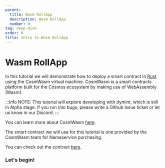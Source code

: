 ```yaml
---
parent:
  title: Wasm RollApp
  description: Wasm RollApp
  number: 0
tag: deep-dive
order: 0
title: Intro to Wasm RollApp
---
```


# Wasm RollApp

In this tutorial we will demonstrate how to deploy a smart contract in [Rust](https://www.rust-lang.org/) using the CosmWasm virtual machine. CosmWasm is a smart contracts platform built for the Cosmos ecosystem by making use of WebAssembly (Wasm).

:::info NOTE:
This tutorial will explore developing with dymint, which is still in Alpha stage. If you run into bugs, please write a Github Issue ticket or let us know in our Discord.
:::

You can learn more about CosmWasm [here](https://docs.cosmwasm.com/docs/1.0/).

The smart contract we will use for this tutorial is one provided by the CosmWasm team for Nameservice purchasing.

You can check out the contract [here](https://github.com/InterWasm/cw-contracts/tree/main/contracts/nameservice).

### Let's begin!
